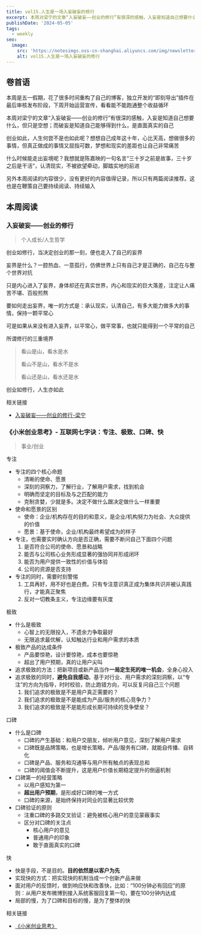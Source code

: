 ```yaml
---
title: vol15.人生是一场入妄破妄的修行
excerpt: 本周对梁宁的文章“入妄破妄——创业的修行”有很深的感触，入妄是知道自己想要什么，但只是空想；而破妄是知道自己能够得到什么，是直面真实的自己
publishDate: '2024-05-05'
tags:
  - weekly
seo:
  image:
    src: 'https://notesimgs.oss-cn-shanghai.aliyuncs.com/img/newsletter-vol15.jpg'
    alt: vol15.人生是一场入妄破妄的修行
---
```


## 卷首语

本周是五一假期，花了很多时间重构了自己的博客，独立开发的“即刻导出”插件在最后审核发布阶段，下周开始运营宣传，看看能不能跑通整个收益循环

本周对梁宁的文章“入妄破妄——创业的修行”有很深的感触，入妄是知道自己想要什么，但只是空想；而破妄是知道自己能够得到什么，是直面真实的自己

创业如此，人生何尝不是也如此呢？想想自己成年这十年，心比天高，想做很多的事情，但真正做成的事情又屈指可数，梦想和现实的差距也让自己非常痛苦

什么时候能走出妄境呢？我想就是陈嘉映的一句名言“三十岁之前是故事，三十岁之后是干活”，认清现实，不被欲望牵动，脚踏实地的前进

另外本周阅读的内容很少，没有更好的内容值得记录，所以只有两篇阅读推荐。这也是在鞭策自己要持续阅读、持续输入

## 本周阅读

### 入妄破妄——创业的修行

> 个人成长/人生哲学

创业如修行，当决定创业的那一刻，便也走入了自己的妄界

妄界是什么？一腔热血、一意孤行，仿佛世界上只有自己才是正确的，自己在与整个世界对抗

只是内心进入了妄界，身体却还在真实世界，内心和现实的巨大落差，注定让人痛苦不堪、百般煎熬

要如何走出妄界，唯一的方式是：承认现实，认清自己，有多大能力做多大的事情，保持一颗平常心

可是如果从来没有进入妄界，以平常心，做平常事，也就只能得到一个平常的自己

所谓修行的三重境界

> 看山是山，看水是水
>
> 看山不是山，看水不是水
>
> 看山还是山，看水还是水

创业如修行，人生亦如此

相关链接

- [入妄破妄——创业的修行-梁宁](https://mp.weixin.qq.com/s/vyW0lQDTpq4HrnoRy0ivNA)

### 《小米创业思考》- 互联网七字诀：专注、极致、口碑、快

> 事业/创业

专注

- 专注的四个核心命题
  - 清晰的使命、愿景
  - 深刻的洞察力，了解行业，了解用户需求，找到机会
  - 明确而坚定的目标及与之匹配的能力
  - 克制贪婪，少就是多。决定不做什么跟决定做什么一样重要
- 使命和愿景的区别
  - 使命：企业/机构存在的目的和意义，是企业/机构努力为社会、大众提供的价值
  - 愿景：基于使命，企业/机构最终希望成为的样子
- 专注，也需要实时确认方向是否正确，需要不断问自己下面四个问题
  1. 是否符合公司的使命、愿景和战略
  2. 能否与公司核心业务形成显著的强协同并形成闭环
  3. 能否为用户提供一致性的价值与体验
  4. 公司的资源是否支持
- 专注的同时，需要时刻警惕
  1. 工具再好，用不好也是白费。只有专注意识真正成为集体共识并被认真践行，才能真正聚焦
  2. 反对一切教条主义，专注边缘要有灰度

极致

- 什么是极致
  - 心智上的无限投入，不遗余力争取最好
  - 无限追求最优解，认知触达行业和用户需求的本质
- 极致产品的达成条件
  - 产品要惊艳，设计要惊艳，成本也要惊艳
  - 超出了用户预期，真的让用户尖叫
- 追求极致的方法：把新项目或新产品当作**一局定生死的唯一机会**，全身心投入
- 追求极致的同时，**避免自我感动**。基于对行业、用户需求的深刻洞察，以“专注”的方向为指导，时时校验，防止跑错方向，可以反复问自己三个问题
  1. 我们追求的极致是不是用户真正需要的？
  2. 我们追求的极致是不是能成为产品/服务的核心竞争力？
  3. 我们追求的极致是不是能形成长期可持续的竞争壁垒？

口碑

- 什么是口碑
  - 口碑的产生基础：和用户交朋友，倾听用户意见，深刻了解用户需求
  - 口碑既是品牌策略，也是增长策略，产品/服务有口碑，就能自传播、自转化
  - 口碑是产品、服务和沟通等与用户所有触点的表现总和
  - 口碑的阈值会不断提升，这是用户价值长期稳定提升的倒逼机制
- 口碑第一的经营策略
  - 以用户感知为第一
  - **超出用户预期**，是形成好口碑的唯一方式
  - 口碑的来源，是始终保持对同业的显著比较优势
- 口碑验证的原则
  - 注重口碑的多路交叉验证：避免被核心用户的意见蒙蔽事实
  - 区分对口碑的关注点
    - 核心用户的意见
    - 普通用户的印象
    - 敢于直面真实的口碑

快

- 快是手段，不是目的。**目的依然是以客户为先**
- 实现快的方式：把实现快的机制当成一个创新产品来做
- 面对用户的反馈时，做到响应快和改善快，比如：“100分钟必有回应”的原则：从用户发布微博到接入系统客服回复第一句，要在100分钟内达成
- 局部的慢，为了口碑和目标的慢，是为了整体的快

相关链接

- [《小米创业思考》](https://weread.qq.com/web/reader/43832a10813ab703dg011c78?)

